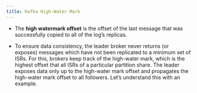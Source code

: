 ```yaml
---
title: Kafka High-Water Mark
---
```


- The **high watermark offset** is the offset of the last message that was successfully copied to all of the log’s replicas.

- To ensure data consistency, the leader broker never returns (or exposes) messages which have not been replicated to a minimum set of ISRs. For this, brokers keep track of the high-water mark, which is the highest offset that all ISRs of a particular partition share. The leader exposes data only up to the high-water mark offset and propagates the high-water mark offset to all followers. Let’s understand this with an example.
